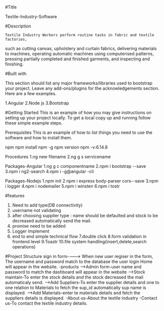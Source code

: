 #Title

 Textile-Industry-Software

#Description

    Textile Industry Workers perform routine tasks in fabric and textile factories, 
such as cutting canvas, upholstery and curtain fabrics, delivering materials to machines,
operating automatic machines using computerised patterns, pressing partially completed and finished garments, 
and inspecting and finishing.

#Built with

This section should list any major frameworks/libraries used to bootstrap your project.
Leave any add-ons/plugins for the acknowledgements section. Here are a few examples.

   1.Angular
   2.Node js
   3.Bootstrap

#Getting Started
 This is an example of how you may give instructions on setting up your project locally.
To get a local copy up and running follow these simple example steps.

Prerequisites
  This is an example of how to list things you need to use the software and how to install them.

npm
  npm install npm -g
npm version
   npm -v:6.14.8

Procedures
 1.ng new filename
 2.ng g s servicename

Packages-Angular
  1.ng g c componentname
  2.npm i bootstrap --save
  3.npm i ng2-search
  4.npm i -g@angular -cli

Packages-Nodejs
  1.npm init
  2.npm i express body-parser cors--save
  3.npm i logger
  4.npm i nodemailer
  5.npm i winsten
  6.npm i tostr

#features
 1. Need to add type(DB connectivity)
 2. username not validating
 3. after choosing supplier type : name should be defaulted and stock to be decreased automatically send the mail.
 4. promise need to be added
 5. Logger Implement
 6. end to end simple technical flow
 7.double click
 8.form validation in frontend level
 9.Toastr
 10.file system handling(insert,delete,search operations)

#Project Structure
  sign in form----> When new user regiser in the form, The username and password match to the database the user login Home  will appear in the website.
                -products
                    -->Admin form-user name and password to match the dashboard will appear in the website
                    -->Stock maintain-To enter the stock details and the stock decreased the mail automaticaly send.
                    -->Add Suppliers-To enter the supplier details and one to one relation to Materials to fetch the sup_id automatically sup name is displayed.
                    -->Add Materials-enter te materials details and fetch the suppliers details is displayed.
                 -About us-About the textile industry
                 -Contact us-To contact the textile industry details.